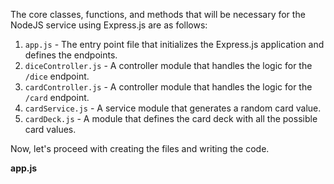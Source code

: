 The core classes, functions, and methods that will be necessary for the NodeJS service using Express.js are as follows:

1. `app.js` - The entry point file that initializes the Express.js application and defines the endpoints.
2. `diceController.js` - A controller module that handles the logic for the `/dice` endpoint.
3. `cardController.js` - A controller module that handles the logic for the `/card` endpoint.
4. `cardService.js` - A service module that generates a random card value.
5. `cardDeck.js` - A module that defines the card deck with all the possible card values.

Now, let's proceed with creating the files and writing the code.

**app.js**
